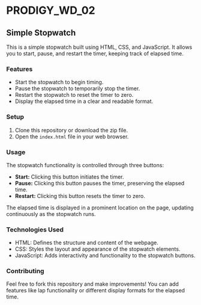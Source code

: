 # PRODIGY_WD_02
## Simple Stopwatch

This is a simple stopwatch built using HTML, CSS, and JavaScript. It allows you to start, pause, and restart the timer, keeping track of elapsed time.

### Features

* Start the stopwatch to begin timing.
* Pause the stopwatch to temporarily stop the timer.
* Restart the stopwatch to reset the timer to zero.
* Display the elapsed time in a clear and readable format.

### Setup

1. Clone this repository or download the zip file.
2. Open the `index.html` file in your web browser.

### Usage

The stopwatch functionality is controlled through three buttons:

* **Start:** Clicking this button initiates the timer.
* **Pause:** Clicking this button pauses the timer, preserving the elapsed time.
* **Restart:** Clicking this button resets the timer to zero.

The elapsed time is displayed in a prominent location on the page, updating continuously as the stopwatch runs.

### Technologies Used

* HTML: Defines the structure and content of the webpage.
* CSS: Styles the layout and appearance of the stopwatch elements.
* JavaScript: Adds interactivity and functionality to the stopwatch buttons.


### Contributing

Feel free to fork this repository and make improvements! You can add features like lap functionality or different display formats for the elapsed time.


